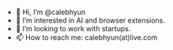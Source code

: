 - 👋 Hi, I’m @calebhyun
- 👀 I’m interested in AI and browser extensions.
- 💞️ I’m looking to work with startups. 
- 📫 How to reach me: calebhyun(at)live.com

<!---
calebhyun/calebhyun is a ✨ special ✨ repository because its `README.md` (this file) appears on your GitHub profile.
You can click the Preview link to take a look at your changes.
--->
